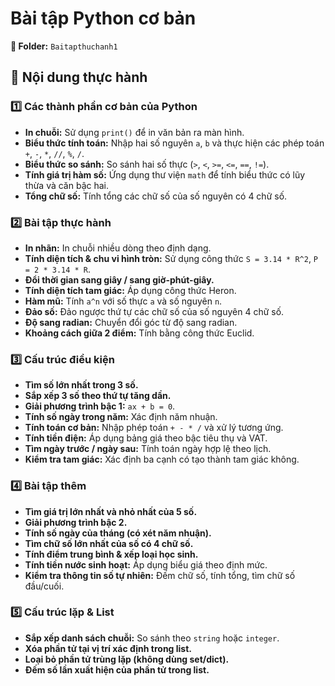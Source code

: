 # Bài tập Python cơ bản
**📂 Folder:** `Baitapthuchanh1`  

## 📘 Nội dung thực hành

### 1️⃣ Các thành phần cơ bản của Python
- **In chuỗi:** Sử dụng `print()` để in văn bản ra màn hình.  
- **Biểu thức tính toán:** Nhập hai số nguyên `a`, `b` và thực hiện các phép toán `+`, `-`, `*`, `//`, `%`, `/`.  
- **Biểu thức so sánh:** So sánh hai số thực (`>`, `<`, `>=`, `<=`, `==`, `!=`).  
- **Tính giá trị hàm số:** Ứng dụng thư viện `math` để tính biểu thức có lũy thừa và căn bậc hai.  
- **Tổng chữ số:** Tính tổng các chữ số của số nguyên có 4 chữ số.

### 2️⃣ Bài tập thực hành
- **In nhãn:** In chuỗi nhiều dòng theo định dạng.  
- **Tính diện tích & chu vi hình tròn:** Sử dụng công thức `S = 3.14 * R^2`, `P = 2 * 3.14 * R`.  
- **Đổi thời gian sang giây / sang giờ-phút-giây.**  
- **Tính diện tích tam giác:** Áp dụng công thức Heron.  
- **Hàm mũ:** Tính `a^n` với số thực `a` và số nguyên `n`.  
- **Đảo số:** Đảo ngược thứ tự các chữ số của số nguyên 4 chữ số.  
- **Độ sang radian:** Chuyển đổi góc từ độ sang radian.  
- **Khoảng cách giữa 2 điểm:** Tính bằng công thức Euclid.  

### 3️⃣ Cấu trúc điều kiện
- **Tìm số lớn nhất trong 3 số.**  
- **Sắp xếp 3 số theo thứ tự tăng dần.**  
- **Giải phương trình bậc 1:** `ax + b = 0`.  
- **Tính số ngày trong năm:** Xác định năm nhuận.  
- **Tính toán cơ bản:** Nhập phép toán `+ - * /` và xử lý tương ứng.  
- **Tính tiền điện:** Áp dụng bảng giá theo bậc tiêu thụ và VAT.  
- **Tìm ngày trước / ngày sau:** Tính toán ngày hợp lệ theo lịch.  
- **Kiểm tra tam giác:** Xác định ba cạnh có tạo thành tam giác không.

### 4️⃣ Bài tập thêm
- **Tìm giá trị lớn nhất và nhỏ nhất của 5 số.**  
- **Giải phương trình bậc 2.**  
- **Tính số ngày của tháng (có xét năm nhuận).**  
- **Tìm chữ số lớn nhất của số có 4 chữ số.**  
- **Tính điểm trung bình & xếp loại học sinh.**  
- **Tính tiền nước sinh hoạt:** Áp dụng biểu giá theo định mức.  
- **Kiểm tra thông tin số tự nhiên:** Đếm chữ số, tính tổng, tìm chữ số đầu/cuối.

### 5️⃣ Cấu trúc lặp & List
- **Sắp xếp danh sách chuỗi:** So sánh theo `string` hoặc `integer`.  
- **Xóa phần tử tại vị trí xác định trong list.**  
- **Loại bỏ phần tử trùng lặp (không dùng set/dict).**  
- **Đếm số lần xuất hiện của phần tử trong list.**


